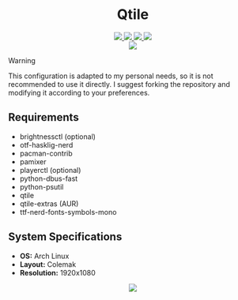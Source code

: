 <div align="center">
  <h1>Qtile</h1>
  <a href="https://github.com/qtile/qtile">
    <img src="https://img.shields.io/badge/qtile-0.33.0-informational.svg?style=for-the-badge&logo=python&color=7daea3&logoColor=ddc7a1&labelColor=282828" />
  </a>
  <a href="#Qtile">
    <img src="https://img.shields.io/github/repo-size/jx11r/qtile?style=for-the-badge&logo=gitbook&color=d8a657&logoColor=ddc7a1&labelColor=282828" />
  </a>
  <a href="https://github.com/jx11r/qtile/stargazers">
    <img src="https://img.shields.io/github/stars/jx11r/qtile?style=for-the-badge&logo=starship&color=a9b665&logoColor=ddc7a1&labelColor=282828" />
  </a>
  <a href="https://discord.gg/MmrhPCrPM9">
    <img src="https://img.shields.io/discord/955163559086665728?style=for-the-badge&logo=discord&color=d3869b&logoColor=ddc7a1&labelColor=282828" />
  </a>
</div>
<div align="center">
  <img src="https://raw.githubusercontent.com/jx11r/src/assets/screenshots/qtile.png" />
</div>

> [!WARNING]
> This configuration is adapted to my personal needs, so it is not recommended to use it directly.
> I suggest forking the repository and modifying it according to your preferences.

## Requirements
- brightnessctl (optional)
- otf-hasklig-nerd
- pacman-contrib
- pamixer
- playerctl (optional)
- python-dbus-fast
- python-psutil
- qtile
- qtile-extras (AUR)
- ttf-nerd-fonts-symbols-mono

## System Specifications
- **OS:** Arch Linux
- **Layout:** Colemak
- **Resolution:** 1920x1080

<p align="center">
  <a href="https://github.com/jx11r/qtile/blob/main/LICENSE">
    <img src="https://img.shields.io/static/v1.svg?style=for-the-badge&label=License&message=GPL-3.0&colorA=282828&colorB=89b482"/>
  </a>
</p>
